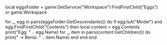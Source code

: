 local eggsFolder = game:GetService("Workspace"):FindFirstChild("Eggs") or game.Workspace

for _, egg in pairs(eggsFolder:GetDescendants()) do
    if egg:IsA("Model") and egg:FindFirstChild("Contents") then
        local content = egg.Contents
        print("Egg: " .. egg.Name)
        for _, item in pairs(content:GetChildren()) do
            print("  -> Berisi: " .. item.Name)
        end
    end
end
